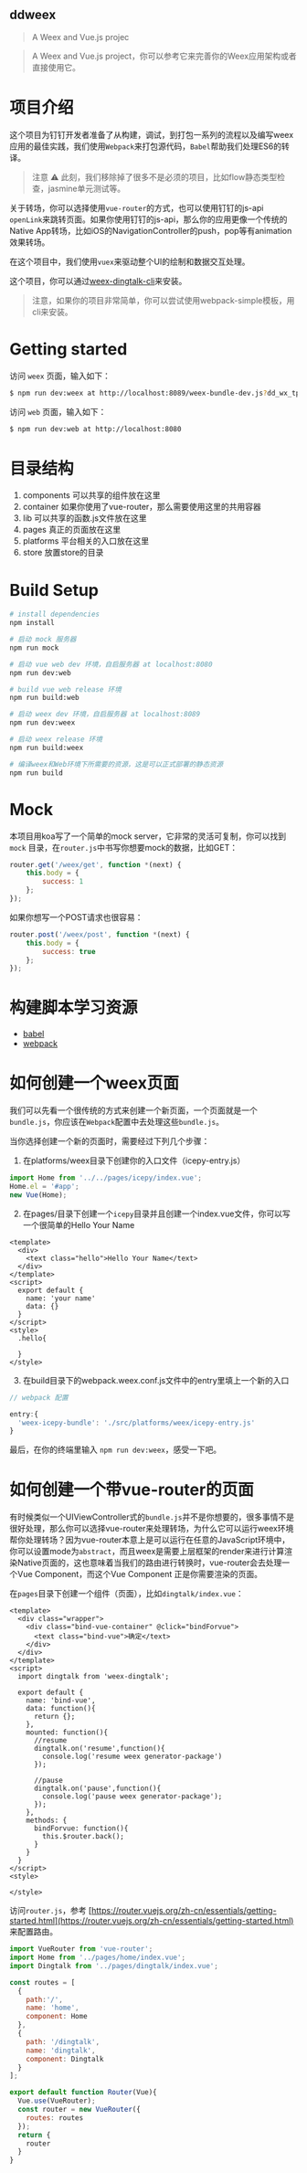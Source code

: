 ## ddweex

> A Weex and Vue.js projec

> A Weex and Vue.js project，你可以参考它来完善你的Weex应用架构或者直接使用它。

# 项目介绍

这个项目为钉钉开发者准备了从构建，调试，到打包一系列的流程以及编写weex应用的最佳实践，我们使用`Webpack`来打包源代码，`Babel`帮助我们处理ES6的转译。

> 注意 ⚠️ 此刻，我们移除掉了很多不是必须的项目，比如flow静态类型检查，jasmine单元测试等。

关于转场，你可以选择使用`vue-router`的方式，也可以使用钉钉的js-api `openLink`来跳转页面。如果你使用钉钉的js-api，那么你的应用更像一个传统的Native App转场，比如iOS的NavigationController的push，pop等有animation效果转场。

在这个项目中，我们使用`vuex`来驱动整个UI的绘制和数据交互处理。

这个项目，你可以通过[weex-dingtalk-cli](https://github.com/icepy/weex-dingtalk-cli)来安装。

> 注意，如果你的项目非常简单，你可以尝试使用webpack-simple模板，用cli来安装。

# Getting started

访问 `weex` 页面，输入如下：

```bash
$ npm run dev:weex at http://localhost:8089/weex-bundle-dev.js?dd_wx_tpl=http://localhost:8089/weex-bundle-dev.js
```

访问 `web` 页面，输入如下：

```bash
$ npm run dev:web at http://localhost:8080
```

# 目录结构

1. components 可以共享的组件放在这里
2. container 如果你使用了vue-router，那么需要使用这里的共用容器
3. lib 可以共享的函数.js文件放在这里
4. pages 真正的页面放在这里
5. platforms 平台相关的入口放在这里
6. store 放置store的目录

# Build Setup

```bash
# install dependencies
npm install

# 启动 mock 服务器
npm run mock

# 启动 vue web dev 环境，自启服务器 at localhost:8080
npm run dev:web

# build vue web release 环境
npm run build:web

# 启动 weex dev 环境，自启服务器 at localhost:8089
npm run dev:weex

# 启动 weex release 环境
npm run build:weex

# 编译weex和Web环境下所需要的资源，这是可以正式部署的静态资源
npm run build
```

# Mock

本项目用koa写了一个简单的mock server，它非常的灵活可复制，你可以找到 `mock` 目录，在`router.js`中书写你想要mock的数据，比如GET：

```JavaScript
router.get('/weex/get', function *(next) {
    this.body = {
        success: 1
    };
});
```

如果你想写一个POST请求也很容易：

```JavaScript
router.post('/weex/post', function *(next) {
    this.body = {
        success: true
    };
});
```

# 构建脚本学习资源

* [babel](https://babeljs.io/)
* [webpack](https://webpack.js.org/guides/)

# 如何创建一个weex页面

我们可以先看一个很传统的方式来创建一个新页面，一个页面就是一个`bundle.js`，你应该在`Webpack`配置中去处理这些`bundle.js`。

当你选择创建一个新的页面时，需要经过下列几个步骤：

1. 在platforms/weex目录下创建你的入口文件（icepy-entry.js）

```JavaScript
import Home from '../../pages/icepy/index.vue';
Home.el = '#app';
new Vue(Home);
```
2. 在pages/目录下创建一个`icepy`目录并且创建一个index.vue文件，你可以写一个很简单的Hello Your Name

```Vue
<template>
  <div>
    <text class="hello">Hello Your Name</text>
  </div>
</template>
<script>
  export default {
    name: 'your name'
    data: {}
  }
</script>
<style>
  .hello{

  }
</style>
```

3. 在build目录下的webpack.weex.conf.js文件中的entry里填上一个新的入口

```JavaScript
// webpack 配置

entry:{
  'weex-icepy-bundle': './src/platforms/weex/icepy-entry.js'
}
```

最后，在你的终端里输入 `npm run dev:weex`，感受一下吧。

# 如何创建一个带vue-router的页面

有时候类似一个UIViewController式的`bundle.js`并不是你想要的，很多事情不是很好处理，那么你可以选择vue-router来处理转场，为什么它可以运行weex环境帮你处理转场？因为vue-router本意上是可以运行在任意的JavaScript环境中，你可以设置mode为`abstract`，而且weex是需要上层框架的render来进行计算渲染Native页面的，这也意味着当我们的路由进行转换时，vue-router会去处理一个Vue Component，而这个Vue Component 正是你需要渲染的页面。

在`pages`目录下创建一个组件（页面），比如`dingtalk/index.vue`：

```Vue
<template>
  <div class="wrapper">
    <div class="bind-vue-container" @click="bindForvue">
      <text class="bind-vue">确定</text>
    </div>
  </div>
</template>
<script>
  import dingtalk from 'weex-dingtalk';

  export default {
    name: 'bind-vue',
    data: function(){
      return {};
    },
    mounted: function(){
      //resume
      dingtalk.on('resume',function(){
        console.log('resume weex generator-package')
      });

      //pause
      dingtalk.on('pause',function(){
        console.log('pause weex generator-package');
      });
    },
    methods: {
      bindForvue: function(){
        this.$router.back();
      }
    }
  }
</script>
<style>

</style>

```

访问`router.js`，参考 [https://router.vuejs.org/zh-cn/essentials/getting-started.html](https://router.vuejs.org/zh-cn/essentials/getting-started.html) 来配置路由。

```JavaScript
import VueRouter from 'vue-router';
import Home from '../pages/home/index.vue';
import Dingtalk from '../pages/dingtalk/index.vue';

const routes = [
  {
    path:'/',
    name: 'home',
    component: Home
  },
  {
    path: '/dingtalk',
    name: 'dingtalk',
    component: Dingtalk
  }
];

export default function Router(Vue){
  Vue.use(VueRouter);
  const router = new VueRouter({
    routes: routes
  });
  return {
    router
  }
}

```
